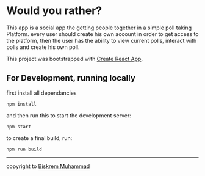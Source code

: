 # Would you rather?

This app is a social app the getting people together in a simple poll taking Platform. every user should create his own account in order to
get access to the platform, then the user has the ability to view current polls, interact with polls and create his own poll.

This project was bootstrapped with [Create React App](https://github.com/facebook/create-react-app).

## For Development, running locally

first install all dependancies

```
npm install
```

and then run this to start the development server:

```
npm start
```

to create a final build, run:

```
npm run build
```

---

copyright to [Biskrem Muhammad](https://facebook.com/BiskremProductions)
